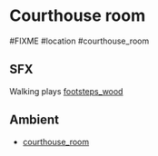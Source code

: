 # Courthouse room

#FIXME #location #courthouse_room

## SFX

Walking plays [footsteps_wood](../sfx/footsteps_wood.md)

## Ambient

- [courthouse_room](courthouse_room.md)